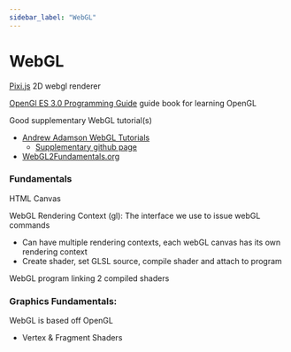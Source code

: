 ```yaml
---
sidebar_label: "WebGL"
---
```

# WebGL

[Pixi.js](https://pixijs.com/) 2D webgl renderer

[OpenGl ES 3.0 Programming Guide](https://opengles-book.com/) guide book for learning OpenGL

Good supplementary WebGL tutorial(s)
- [Andrew Adamson WebGL Tutorials](https://www.youtube.com/watch?v=-T6EbWCq99c&list=PLPbmjY2NVO_X1U1JzLxLDdRn4NmtxyQQo)
  - [Supplementary github page](https://github.com/scriptfoundry/WebGL2-Videos-Materials)
- [WebGL2Fundamentals.org](https://webgl2fundamentals.org/)

### Fundamentals

HTML Canvas

WebGL Rendering Context (gl): The interface we use to issue webGL commands
- Can have multiple rendering contexts, each webGL canvas has its own rendering context
- Create shader, set GLSL source, compile shader and attach to program

WebGL program linking 2 compiled shaders

### Graphics Fundamentals:

WebGL is based off OpenGL
- Vertex & Fragment Shaders